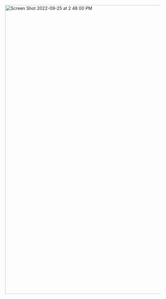 [<img width="934" alt="Screen Shot 2022-09-25 at 2 48 00 PM" src="https://user-images.githubusercontent.com/114362660/192448275-ed2c3243-a1d6-47e6-8ad8-808ead1ecccc.png">](https://github.com/Valval144/cse15l-lab-reports/blob/main/Screen%20Shot%202022-09-25%20at%202.48.00%20PM.png)
